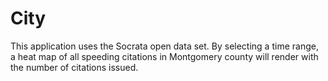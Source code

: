 # City
This application uses the Socrata open data set. By selecting a time range, a heat map of all speeding citations in Montgomery county will render with the number of citations issued.
